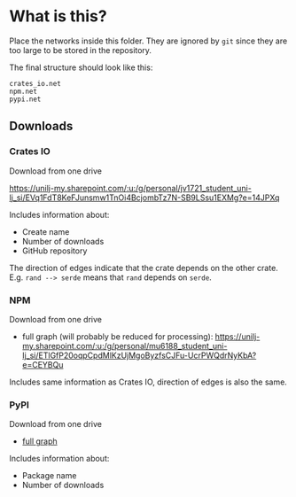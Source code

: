 # What is this?

Place the networks inside this folder. They are ignored by `git` since they are too large to be stored in the repository.

The final structure should look like this:

```
crates_io.net
npm.net
pypi.net
```

## Downloads

### Crates IO

Download from one drive

https://unilj-my.sharepoint.com/:u:/g/personal/jv1721_student_uni-lj_si/EVq1FdT8KeFJunsmw1TnOi4BcjombTz7N-SB9LSsu1EXMg?e=14JPXq

Includes information about:

- Create name
- Number of downloads
- GitHub repository

The direction of edges indicate that the crate depends on the other crate. E.g. `rand --> serde` means that `rand` depends on `serde`.

### NPM

Download from one drive

- full graph (will probably be reduced for processing): https://unilj-my.sharepoint.com/:u:/g/personal/mu6188_student_uni-lj_si/ETlGfP20oqpCpdMlKzUjMgoByzfsCJFu-UcrPWQdrNyKbA?e=CEYBQu

Includes same information as Crates IO, direction of edges is also the same.

### PyPI

Download from one drive

- [full graph](https://unilj-my.sharepoint.com/:u:/g/personal/zt8811_student_uni-lj_si/EftNbN4R6gdBl2MyDfNFaWoBLiYmvm8v0Gjvw6nC3xda0Q?e=fPMolk)

Includes information about:

- Package name
- Number of downloads
